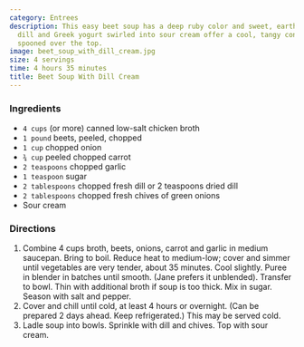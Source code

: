 ```yaml
---
category: Entrees
description: This easy beet soup has a deep ruby color and sweet, earthy flavor. Fresh
  dill and Greek yogurt swirled into sour cream offer a cool, tangy contrast when
  spooned over the top.
image: beet_soup_with_dill_cream.jpg
size: 4 servings
time: 4 hours 35 minutes
title: Beet Soup With Dill Cream
---
```

### Ingredients

* `4 cups` (or more) canned low-salt chicken broth
* `1 pound` beets, peeled, chopped
* `1 cup` chopped onion
* `¾ cup` peeled chopped carrot
* `2 teaspoons` chopped garlic
* `1 teaspoon` sugar
* `2 tablespoons` chopped fresh dill or 2 teaspoons dried dill
* `2 tablespoons` chopped fresh chives of green onions
* Sour cream

### Directions

1. Combine 4 cups broth, beets, onions, carrot and garlic in medium saucepan. Bring to boil. Reduce heat to medium-low; cover and simmer until vegetables are very tender, about 35 minutes. Cool slightly. Puree in blender in batches until smooth. (Jane prefers it unblended). Transfer to bowl. Thin with additional broth if soup is too thick. Mix in sugar. Season with salt and pepper.
2. Cover and chill until cold, at least 4 hours or overnight. (Can be prepared 2 days ahead. Keep refrigerated.) This may be served cold.
3. Ladle soup into bowls. Sprinkle with dill and chives. Top with sour cream.